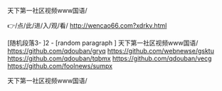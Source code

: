 
天下第一社区视频www国语/




👉/点/此/进/入/观/看/ http://wencao66.com?xdrkv.html




[随机段落3-
]2 - [random paragraph
]
天下第一社区视频www国语/ https://github.com/qdouban/gryq
https://github.com/webnewse/gsktu
https://github.com/qdouban/tqbmx
https://github.com/qdouban/vecg
https://github.com/foolnews/sumpx





天下第一社区视频www国语/
